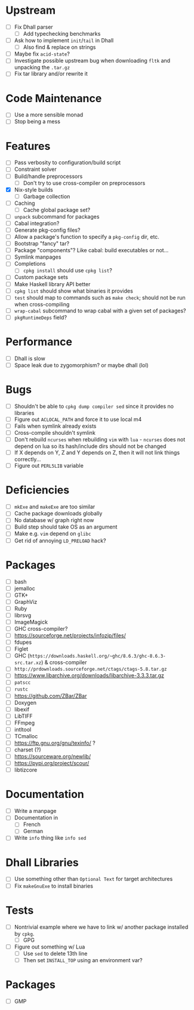 # Upstream
- [ ] Fix Dhall parser
  - [ ] Add typechecking benchmarks
- [ ] Ask how to implement `init`/`tail` in Dhall
  - [ ] Also find & replace on strings
- [ ] Maybe fix `acid-state`?
- [ ] Investigate possible upstream bug when downloading `fltk` and unpacking
  the `.tar.gz`
- [ ] Fix tar library and/or rewrite it
# Code Maintenance
- [ ] Use a more sensible monad
- [ ] Stop being a mess
# Features
- [ ] Pass verbosity to configuration/build script
- [ ] Constraint solver
- [ ] Build/handle preprocessors
  - [ ] Don't try to use cross-compiler on preprocessors
- [x] Nix-style builds
  - [ ] Garbage collection
- [ ] Caching
  - [ ] Cache global package set?
- [ ] `unpack` subcommand for packages
- [ ] Cabal integration?
- [ ] Generate pkg-config files?
- [ ] Allow a package's function to specify a `pkg-config` dir, etc.
- [ ] Bootstrap "fancy" tar?
- [ ] Package "components"? Like cabal: build executables or not...
- [ ] Symlink manpages
- [ ] Completions
  - [ ] `cpkg install` should use `cpkg list`?
- [ ] Custom package sets
- [ ] Make Haskell library API better
- [ ] `cpkg list` should show what binaries it provides
- [ ] `test` should map to commands such as `make check`; should not be run when
  cross-compiling
- [ ] `wrap-cabal` subcommand to wrap cabal with a given set of packages?
- [ ] `pkgRuntimeDeps` field?
# Performance
- [ ] Dhall is slow
- [ ] Space leak due to zygomorphism? or maybe dhall (lol)
# Bugs
- [ ] Shouldn't be able to `cpkg dump compiler sed` since it provides no
  libraries
- [ ] Figure out `ACLOCAL_PATH` and force it to use local m4
- [ ] Fails when symlink already exists
- [ ] Cross-compile shouldn't symlink
- [ ] Don't rebuild `ncurses` when rebuilding `vim` with `lua` - `ncurses`
  does not depend on lua so its hash/include dirs should not be changed
- [ ] If X depends on Y, Z and Y depends on Z, then it will not link things
  correctly...
- [ ] Figure out `PERL5LIB` variable
# Deficiencies
- [ ] `mkExe` and `makeExe` are too similar
- [ ] Cache package downloads globally
- [ ] No database w/ graph right now
- [ ] Build step should take OS as an argument
- [ ] Make e.g. `vim` depend on `glibc`
- [ ] Get rid of annoying `LD_PRELOAD` hack?
# Packages
- [ ] bash
- [ ] jemalloc
- [ ] GTK+
- [ ] GraphViz
- [ ] Ruby
- [ ] librsvg
- [ ] ImageMagick
- [ ] GHC cross-compiler?
- [ ] https://sourceforge.net/projects/infozip/files/
- [ ] fdupes
- [ ] Figlet
- [ ] GHC (`https://downloads.haskell.org/~ghc/8.6.3/ghc-8.6.3-src.tar.xz`)
  & cross-compiler
- [ ] `http://prdownloads.sourceforge.net/ctags/ctags-5.8.tar.gz`
- [ ] https://www.libarchive.org/downloads/libarchive-3.3.3.tar.gz
- [ ] `patscc`
- [ ] `rustc`
- [ ] https://github.com/ZBar/ZBar
- [ ] Doxygen
- [ ] libexif
- [ ] LibTIFF
- [ ] FFmpeg
- [ ] intltool
- [ ] TCmalloc
- [ ] https://ftp.gnu.org/gnu/texinfo/ ?
- [ ] charset (?)
- [ ] https://sourceware.org/newlib/
- [ ] https://pypi.org/project/scour/
- [ ] libtizcore
# Documentation
- [ ] Write a manpage
- [ ] Documentation in
  - [ ] French
  - [ ] German
- [ ] Write `info` thing like `info sed`
# Dhall Libraries
- [ ] Use something other than `Optional Text` for target architectures
- [ ] Fix `makeGnuExe` to install binaries
# Tests
- [ ] Nontrivial example where we have to link w/ another package installed by
  `cpkg`.
  - [ ] GPG
- [ ] Figure out something w/ Lua
  - [ ] Use `sed` to delete 13th line
  - [ ] Then set `INSTALL_TOP` using an environment var?
# Packages
- [ ] GMP
